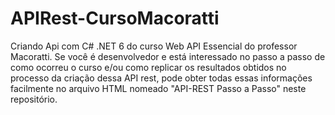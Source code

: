 # APIRest-CursoMacoratti

Criando Api com C# .NET 6 do curso Web API Essencial do professor Macoratti. Se você é desenvolvedor e está interessado no passo a passo de como ocorreu o curso e/ou como replicar os resultados obtidos no processo da criação dessa API rest, pode obter todas essas informações facilmente no arquivo HTML nomeado "API-REST Passo a Passo" neste repositório. 
